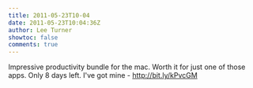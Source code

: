 ```yaml
---
title: 2011-05-23T10-04
date: 2011-05-23T10:04:36Z
author: Lee Turner
showtoc: false
comments: true
---
```


Impressive productivity bundle for the mac.  Worth it for just one of those apps.  Only 8 days left.  I've got mine - http://bit.ly/kPvcGM

